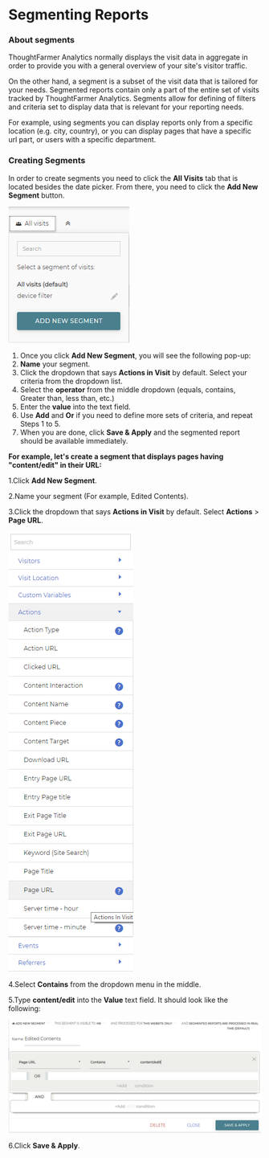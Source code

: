 # Segmenting Reports

### About segments

ThoughtFarmer Analytics normally displays the visit data in aggregate in order to provide you with a general overview of your site's visitor traffic.  
  
On the other hand, a segment is a subset of the visit data that is tailored for your needs. Segmented reports contain only a part of the entire set of visits tracked by ThoughtFarmer Analytics. Segments allow for defining of filters and criteria set to display data that is relevant for your reporting needs.  
  
For example, using segments you can display reports only from a specific location \(e.g. city, country\), or you can display pages that have a specific url part, or users with a specific department.

### Creating Segments

In order to create segments you need to click the **All Visits** tab that is located besides the date picker. From there, you need to click the **Add New Segment** button.

![](../../.gitbook/assets/1%20%2813%29.png)



1. Once you click **Add New Segment**, you will see the following pop-up:
2. **Name** your segment. 
3. Click the dropdown that says **Actions in Visit** by default. Select your criteria from the dropdown list.
4. Select the **operator** from the middle dropdown \(equals, contains, Greater than, less than, etc.\)
5. Enter the **value** into the text field.
6. Use **Add** and **Or** if you need to define more sets of criteria, and repeat Steps 1 to 5.
7. When you are done, click **Save & Apply** and the segmented report should be available immediately.

**For example, let's create a segment that displays pages having "content/edit" in their URL:**

1.Click **Add New Segment**.

2.Name your segment \(For example, Edited Contents\).

3.Click the dropdown that says **Actions in Visit** by default. Select **Actions** &gt; **Page URL**.

![](../../.gitbook/assets/2%20%2882%29.png)

4.Select **Contains** from the dropdown menu in the middle.

5.Type **content/edit** into the **Value** text field. It should look like the following:

![](../../.gitbook/assets/4%20%2855%29.png)

6.Click **Save & Apply**.

